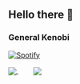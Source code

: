 ## Hello there 👋

### General Kenobi

[![Spotify](https://novatorem-4hanl994v-asger-weirsoee.vercel.app/api/spotify)](https://open.spotify.com/user/y2tehpk5vr84wccgtc41eheys)


<a style="margin-right: 30px;" href="https://github.com/anuraghazra/github-readme-stats">
  <img align="center" src="https://github-readme-stats.vercel.app/api?username=asger-weirsoee&show_icons=true&theme=radical" />
</a>
<a href="https://github.com/anuraghazra/convoychat">
  <img align="center" src="https://github-readme-stats.vercel.app/api/top-langs/?username=asger-weirsoee&layout=compact&theme=radical" />
</a>

